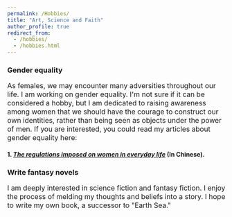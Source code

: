 ```yaml
---
permalink: /Hobbies/
title: "Art, Science and Faith"
author_profile: true
redirect_from: 
  - /hobbies/
  - /hobbies.html
---
```



### Gender equality
<font size="3"> As females, we may encounter many adversities throughout our life. I am working on gender equality. I'm not sure if it can be considered a hobby, but I am dedicated to raising awareness among women that we should have the courage to construct our own identities, rather than being seen as objects under the power of men. If you are interested, you could read my articles about gender equality here:</font>

#### 1. [_The regulations imposed on women in everyday life_](https://sulky-verse-35b.notion.site/43fab7ee6d6a4bfb948c355d35deb298) (In Chinese).

### Write fantasy novels
<font size="3">I am deeply interested in science fiction and fantasy fiction. I enjoy the process of melding my thoughts and beliefs into a story. I hope to write my own book, a successor to "Earth Sea."</font>

